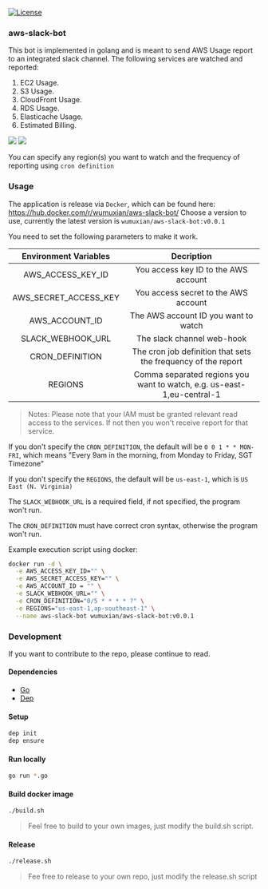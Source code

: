 [![License](https://img.shields.io/badge/license-MIT-blue.svg)](https://github.com/WUMUXIAN/aws-slack-bot/blob/master/LICENSE)

### aws-slack-bot

This bot is implemented in golang and is meant to send AWS Usage report to an integrated slack channel. The following services are watched and reported:

1. EC2 Usage.
2. S3 Usage.
3. CloudFront Usage.
4. RDS Usage.
5. Elasticache Usage.
6. Estimated Billing.

![](https://github.com/WUMUXIAN/aws-slack-bot/blob/master/screenshots/part1.jpg)
![](https://github.com/WUMUXIAN/aws-slack-bot/blob/master/screenshots/part2.jpg)

You can specify any region(s) you want to watch and the frequency of reporting using `cron definition`

### Usage

The application is release via `Docker`, which can be found here: https://hub.docker.com/r/wumuxian/aws-slack-bot/
Choose a version to use, currently the latest version is `wumuxian/aws-slack-bot:v0.0.1`

You need to set the following parameters to make it work.

| Environment Variables |                               Decription                               |
|:---------------------:|:----------------------------------------------------------------------:|
|   AWS_ACCESS_KEY_ID   |                  You access key ID to the AWS account                  |
| AWS_SECRET_ACCESS_KEY |                  You access secret to the AWS account                  |
|     AWS_ACCOUNT_ID    |                  The AWS account ID you want to watch                  |
|   SLACK_WEBHOOK_URL   |                       The slack channel web-hook                       |
|    CRON_DEFINITION    | The cron job definition that sets the frequency of the report          |
|        REGIONS        | Comma separated regions you want to watch, e.g. us-east-1,eu-central-1 |

> Notes: Please note that your IAM must be granted relevant read access to the services.
> If not then you won't receive report for that service.

If you don't specify the `CRON_DEFINITION`, the default will be `0 0 1 * * MON-FRI`, which means "Every 9am in the morning, from Monday to Friday, SGT Timezone"

If you don't specify the `REGIONS`, the default will be `us-east-1`, which is `US East (N. Virginia)`

The `SLACK_WEBHOOK_URL` is a required field, if not specified, the program won't run.

The `CRON_DEFINITION` must have correct cron syntax, otherwise the program won't run.

Example execution script using docker:

```bash
docker run -d \
  -e AWS_ACCESS_KEY_ID="" \
  -e AWS_SECRET_ACCESS_KEY="" \
  -e AWS_ACCOUNT_ID = "" \
  -e SLACK_WEBHOOK_URL="" \
  -e CRON_DEFINITION="0/5 * * * * ?" \
  -e REGIONS="us-east-1,ap-southeast-1" \
  --name aws-slack-bot wumuxian/aws-slack-bot:v0.0.1
```

### Development

If you want to contribute to the repo, please continue to read.

#### Dependencies
* [Go](https://golang.org/doc/install)
* [Dep](https://github.com/golang/dep)

#### Setup
```bash
dep init
dep ensure
```

#### Run locally
```bash
go run *.go
```

#### Build docker image
```bash
./build.sh
```
> Feel free to build to your own images, just modify the build.sh script.

#### Release
```bash
./release.sh
```
> Fee free to release to your own repo, just modify the release.sh script
